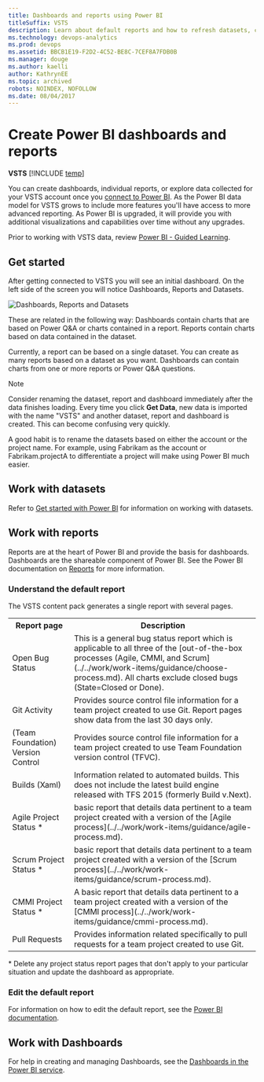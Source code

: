 ```yaml
---
title: Dashboards and reports using Power BI 
titleSuffix: VSTS
description: Learn about default reports and how to refresh datasets, create reports and dashboards from Visual Studio Team Services (VSTS) data using Power BI  
ms.technology: devops-analytics
ms.prod: devops
ms.assetid: BBCB1E19-F2D2-4C52-BE8C-7CEF8A7FDB0B  
ms.manager: douge
ms.author: kaelli
author: KathrynEE
ms.topic: archived
robots: NOINDEX, NOFOLLOW
ms.date: 08/04/2017
---
```



# Create Power BI dashboards and reports

**VSTS**
[!INCLUDE [temp](../_shared/content-pack-deprecation.md)]

You can create dashboards, individual reports, or explore data collected for your VSTS account once you [connect to Power BI](connect-vso-pbi-vs.md). As the Power BI data model for VSTS grows to include more features you'll have access to more advanced reporting. As Power BI is upgraded, it will provide you with additional visualizations and capabilities over time without any upgrades.

Prior to working with VSTS data, review [Power BI - Guided Learning](https://powerbi.microsoft.com/en-us/guided-learning/).

## Get started

After getting connected to VSTS you will see an initial dashboard. On the left side of the screen you will notice Dashboards, Reports and Datasets.

![Dashboards, Reports and Datasets](_img/vs-team-services-power-bi-opened.png)

These are related in the following way: Dashboards contain charts that are based on Power Q&A or charts contained in a report. Reports contain charts based on data contained in the dataset.

Currently, a report can be based on a single dataset. You can create as many reports based on a dataset as you want. Dashboards can contain charts from one or more reports or Power Q&A questions.

> [!NOTE]  
> Consider renaming the dataset, report and dashboard immediately after the data finishes loading. Every time you click **Get Data**, new data is imported with the name "VSTS"  and another dataset, report and dashboard is created. This can become confusing very quickly.
> 
> A good habit is to rename the datasets based on either the account or the project name. For example, using Fabrikam as the account or Fabrikam.projectA to differentiate a project will make using Power BI much easier.  



## Work with datasets

Refer to [Get started with Power BI](https://powerbi.microsoft.com/documentation/powerbi-service-get-started) for information on working with datasets. 

## Work with reports

Reports are at the heart of Power BI and provide the basis for dashboards. Dashboards are the shareable component of Power BI. See the Power BI documentation on [Reports](https://powerbi.microsoft.com/en-us/documentation/powerbi-service-reports/) for more information.

### Understand the default report

The VSTS content pack generates a single report with several pages. 

<table width="100%">
<tr>
<th width="25%">Report page</th>
<th width="75%">Description</th>
</tr>
<tr>
<td>Open Bug Status</td>
<td>This is a general bug status report which is applicable to all three of the [out-of-the-box processes (Agile, CMMI, and Scrum](../../work/work-items/guidance/choose-process.md). All charts exclude closed bugs (State=Closed or Done). </td>
</tr>
<tr>
<td>Git Activity</td>
<td>Provides source control file information for a team project created to use Git. Report pages show data from the last 30 days only.</td>
</tr>
<tr>
<td>(Team Foundation) Version Control</td>
<td>Provides source control file information  for a team project created to use Team Foundation version control (TFVC).  </td>
</tr>
<tr>
<td>Builds (Xaml)</td>
<td>Information related to automated builds. This does not include the latest build engine released with TFS 2015 (formerly Build v.Next).</td>
</tr>
<tr>
<td>Agile Project Status &#42; </td>
<td> basic report that details data pertinent to a team project created with a version of the [Agile process](../../work/work-items/guidance/agile-process.md). </td>
</tr>
<tr>
<td>Scrum Project Status &#42; </td>
<td> basic report that details data pertinent to a team project created with a version of the [Scrum process](../../work/work-items/guidance/scrum-process.md). </td>
</tr>
<tr>
<td>CMMI Project Status &#42; </td>
<td>A basic report that details data pertinent to a team project created with a version of the [CMMI process](../../work/work-items/guidance/cmmi-process.md). </td>
</tr>
<tr>
<td>Pull Requests</td>
<td>Provides information related specifically to pull requests for a team project created to use Git.</td>
</tr>
</table>

 &#42;  Delete any project status report pages that don't apply to your particular situation and update the dashboard as appropriate.

### Edit the default report
For information on how to edit the default report, see the [Power BI documentation](https://powerbi.microsoft.com/en-us/documentation/powerbi-service-the-report-editor-take-a-tour/).

## Work with Dashboards
For help in creating and managing Dashboards, see the [Dashboards in the Power BI service](https://powerbi.microsoft.com/en-us/documentation/powerbi-service-dashboards/).
